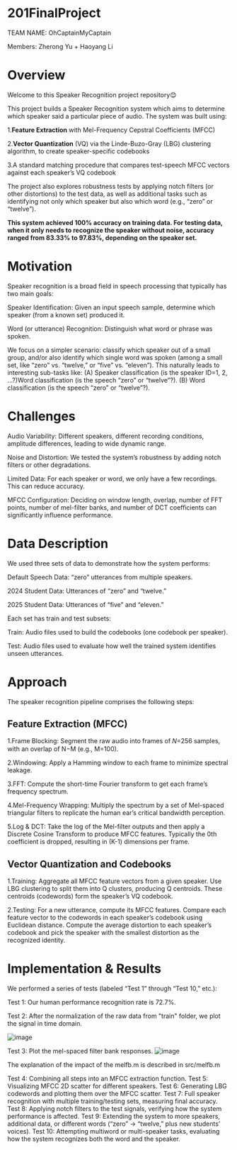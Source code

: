 # 201FinalProject

TEAM NAME: OhCaptainMyCaptain

Members: Zherong Yu + Haoyang Li

# **Overview**

Welcome to this Speaker Recognition project repository😊 

This project builds a Speaker Recognition system which aims to determine which speaker said a particular piece of audio. 
The system was built using:

1.**Feature Extraction** with Mel-Frequency Cepstral Coefficients (MFCC)

2.**Vector Quantization** (VQ) via the Linde-Buzo-Gray (LBG) clustering algorithm, to create speaker-specific codebooks

3.A standard matching procedure that compares test-speech MFCC vectors against each speaker’s VQ codebook

The project also explores robustness tests by applying notch filters (or other distortions) to the test data, as well as additional tasks such as identifying not only which speaker but also which word (e.g., “zero” or “twelve”).

**This system achieved 100% accuracy on training data. For testing data, when it only needs to recognize the speaker without noise, accuracy ranged from 83.33% to 97.83%, depending on the speaker set.**

# Motivation 
Speaker recognition is a broad field in speech processing that typically has two main goals:

Speaker Identification: Given an input speech sample, determine which speaker (from a known set) produced it. 

Word (or utterance) Recognition: Distinguish what word or phrase was spoken. 

We focus on a simpler scenario: classify which speaker out of a small group, and/or also identify which single word was spoken (among a small set, like “zero” vs. “twelve,” or “five” vs. “eleven”). This naturally leads to interesting sub-tasks like:
(A) Speaker classification (is the speaker ID=1, 2, …?)Word classification (is the speech “zero” or “twelve”?). 
(B) Word classification (is the speech “zero” or “twelve”?).

# Challenges
Audio Variability: Different speakers, different recording conditions, amplitude differences, leading to wide dynamic range. 

Noise and Distortion: We tested the system’s robustness by adding notch filters or other degradations. 

Limited Data: For each speaker or word, we only have a few recordings. This can reduce accuracy. 

MFCC Configuration: Deciding on window length, overlap, number of FFT points, number of mel-filter banks, and number of DCT coefficients can significantly influence performance. 

# Data Description
We used three sets of data to demonstrate how the system performs:

Default Speech Data: “zero” utterances from multiple speakers.

2024 Student Data: Utterances of “zero” and “twelve.”

2025 Student Data: Utterances of “five” and “eleven.”

Each set has train and test subsets:

Train: Audio files used to build the codebooks (one codebook per speaker).

Test: Audio files used to evaluate how well the trained system identifies unseen utterances.


# Approach
The speaker recognition pipeline comprises the following steps:

## Feature Extraction (MFCC)
1.Frame Blocking: Segment the raw audio into frames of 𝑁=256 samples, with an overlap of N−M (e.g., M=100).

2.Windowing: Apply a Hamming window to each frame to minimize spectral leakage.

3.FFT: Compute the short-time Fourier transform to get each frame’s frequency spectrum.

4.Mel-Frequency Wrapping: Multiply the spectrum by a set of Mel-spaced triangular filters to replicate the human ear’s critical bandwidth perception.

5.Log & DCT: Take the log of the Mel-filter outputs and then apply a Discrete Cosine Transform to produce MFCC features. Typically the 0th coefficient is dropped, resulting in (K-1) dimensions per frame.

## Vector Quantization and Codebooks
1.Training:
Aggregate all MFCC feature vectors from a given speaker. Use LBG clustering to split them into Q clusters, producing Q centroids. These centroids (codewords) form the speaker’s VQ codebook.

2.Testing:
For a new utterance, compute its MFCC features. Compare each feature vector to the codewords in each speaker’s codebook using Euclidean distance. Compute the average distortion to each speaker’s codebook and pick the speaker with the smallest distortion as the recognized identity.

# Implementation & Results
We performed a series of tests (labeled “Test 1” through “Test 10,” etc.):

Test 1: Our human performance recognition rate is 72.7%.

Test 2: After the normalization of the raw data from "train" folder, we plot the signal in time domain. 

![image](https://github.com/user-attachments/assets/ec035457-5611-482c-ac0f-6dbe0161a993)

Test 3: Plot the mel-spaced filter bank responses.
![image](https://github.com/user-attachments/assets/a3d77328-4543-41af-80fe-238a88e464bf)

The explanation of the impact of the melfb.m is described in src/melfb.m

Test 4: Combining all steps into an MFCC extraction function. 
Test 5: Visualizing MFCC 2D scatter for different speakers. 
Test 6: Generating LBG codewords and plotting them over the MFCC scatter. 
Test 7: Full speaker recognition with multiple training/testing sets, measuring final accuracy. 
Test 8: Applying notch filters to the test signals, verifying how the system performance is affected. 
Test 9: Extending the system to more speakers, additional data, or different words (“zero” -> “twelve,” plus new students’ voices). 
Test 10: Attempting multiword or multi-speaker tasks, evaluating how the system recognizes both the word and the speaker.





